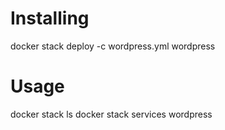 # Installing
docker stack deploy -c wordpress.yml wordpress

# Usage
docker stack ls
docker stack services wordpress


